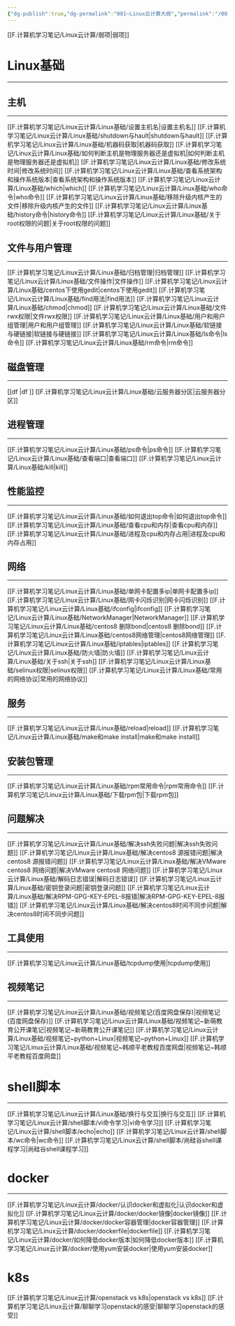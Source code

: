 ```yaml
---
{"dg-publish":true,"dg-permalink":"001~Linux云计算大纲","permalink":"/001~Linux云计算大纲/","noteIcon":"","created":"2021-01-09","updated":""}
---
```



[[F.计算机学习笔记/Linux云计算/弱项\|弱项]]

# Linux基础
---

## 主机
---
[[F.计算机学习笔记/Linux云计算/Linux基础/设置主机名\|设置主机名]]
[[F.计算机学习笔记/Linux云计算/Linux基础/shutdown与hault\|shutdown与hault]]
[[F.计算机学习笔记/Linux云计算/Linux基础/机器码获取\|机器码获取]]
[[F.计算机学习笔记/Linux云计算/Linux基础/如何判断主机是物理服务器还是虚拟机\|如何判断主机是物理服务器还是虚拟机]]
[[F.计算机学习笔记/Linux云计算/Linux基础/修改系统时间\|修改系统时间]]
[[F.计算机学习笔记/Linux云计算/Linux基础/查看系统架构和操作系统版本\|查看系统架构和操作系统版本]]
[[F.计算机学习笔记/Linux云计算/Linux基础/which\|which]]   [[F.计算机学习笔记/Linux云计算/Linux基础/who命令\|who命令]]
[[F.计算机学习笔记/Linux云计算/Linux基础/移除升级内核产生的文件\|移除升级内核产生的文件]]
[[F.计算机学习笔记/Linux云计算/Linux基础/history命令\|history命令]]
[[F.计算机学习笔记/Linux云计算/Linux基础/关于root权限的问题\|关于root权限的问题]]


## 文件与用户管理
---
[[F.计算机学习笔记/Linux云计算/Linux基础/归档管理\|归档管理]]
[[F.计算机学习笔记/Linux云计算/Linux基础/文件操作\|文件操作]]
[[F.计算机学习笔记/Linux云计算/Linux基础/centos下使用gedit\|centos下使用gedit]]
[[F.计算机学习笔记/Linux云计算/Linux基础/find用法\|find用法]]
[[F.计算机学习笔记/Linux云计算/Linux基础/chmod\|chmod]]
[[F.计算机学习笔记/Linux云计算/Linux基础/文件rwx权限\|文件rwx权限]]
[[F.计算机学习笔记/Linux云计算/Linux基础/用户和用户组管理\|用户和用户组管理]]
[[F.计算机学习笔记/Linux云计算/Linux基础/软链接与硬链接\|软链接与硬链接]]
[[F.计算机学习笔记/Linux云计算/Linux基础/ls命令\|ls命令]]
[[F.计算机学习笔记/Linux云计算/Linux基础/rm命令\|rm命令]]

## 磁盘管理
---
[[df \|df ]]
[[F.计算机学习笔记/Linux云计算/Linux基础/云服务器分区\|云服务器分区]]

## 进程管理
---
[[F.计算机学习笔记/Linux云计算/Linux基础/ps命令\|ps命令]]
[[F.计算机学习笔记/Linux云计算/Linux基础/查看端口\|查看端口]]
[[F.计算机学习笔记/Linux云计算/Linux基础/kill\|kill]]

## 性能监控
---
[[F.计算机学习笔记/Linux云计算/Linux基础/如何退出top命令\|如何退出top命令]]
[[F.计算机学习笔记/Linux云计算/Linux基础/查看cpu和内存\|查看cpu和内存]]
[[F.计算机学习笔记/Linux云计算/Linux基础/进程及cpu和内存占用\|进程及cpu和内存占用]]

## 网络
---
[[F.计算机学习笔记/Linux云计算/Linux基础/单网卡配置多ip\|单网卡配置多ip]]
[[F.计算机学习笔记/Linux云计算/Linux基础/网卡闪烁识别\|网卡闪烁识别]]
[[F.计算机学习笔记/Linux云计算/Linux基础/ifconfig\|ifconfig]]
[[F.计算机学习笔记/Linux云计算/Linux基础/NetworkManager\|NetworkManager]]
[[F.计算机学习笔记/Linux云计算/Linux基础/centos8 删除bond\|centos8 删除bond]]
[[F.计算机学习笔记/Linux云计算/Linux基础/centos8网络管理\|centos8网络管理]]
[[F.计算机学习笔记/Linux云计算/Linux基础/iptables\|iptables]]
[[F.计算机学习笔记/Linux云计算/Linux基础/防火墙\|防火墙]]
[[F.计算机学习笔记/Linux云计算/Linux基础/关于ssh\|关于ssh]]
[[F.计算机学习笔记/Linux云计算/Linux基础/selinux权限\|selinux权限]]
[[F.计算机学习笔记/Linux云计算/Linux基础/常用的网络协议\|常用的网络协议]]

## 服务
---
[[F.计算机学习笔记/Linux云计算/Linux基础/reload\|reload]]
[[F.计算机学习笔记/Linux云计算/Linux基础/make和make install\|make和make install]]

## 安装包管理
---
[[F.计算机学习笔记/Linux云计算/Linux基础/rpm常用命令\|rpm常用命令]]
[[F.计算机学习笔记/Linux云计算/Linux基础/下载rpm包\|下载rpm包]]

## 问题解决
---
[[F.计算机学习笔记/Linux云计算/Linux基础/解决ssh失败问题\|解决ssh失败问题]]
[[F.计算机学习笔记/Linux云计算/Linux基础/解决centos8 源报错问题\|解决centos8 源报错问题]]
[[F.计算机学习笔记/Linux云计算/Linux基础/解决VMware centos8 网络问题\|解决VMware centos8 网络问题]]
[[F.计算机学习笔记/Linux云计算/Linux基础/解码日志错误\|解码日志错误]]
[[F.计算机学习笔记/Linux云计算/Linux基础/密钥登录问题\|密钥登录问题]]
[[F.计算机学习笔记/Linux云计算/Linux基础/解决RPM-GPG-KEY-EPEL-8报错\|解决RPM-GPG-KEY-EPEL-8报错]]
[[F.计算机学习笔记/Linux云计算/Linux基础/解决centos8时间不同步问题\|解决centos8时间不同步问题]]

## 工具使用
---
[[F.计算机学习笔记/Linux云计算/Linux基础/tcpdump使用\|tcpdump使用]]

## 视频笔记
---
[[F.计算机学习笔记/Linux云计算/Linux基础/视频笔记(百度网盘保存)\|视频笔记(百度网盘保存)]]
[[F.计算机学习笔记/Linux云计算/Linux基础/视频笔记~新萌教育公开课笔记\|视频笔记~新萌教育公开课笔记]]
[[F.计算机学习笔记/Linux云计算/Linux基础/视频笔记~python+Linux\|视频笔记~python+Linux]]
[[F.计算机学习笔记/Linux云计算/Linux基础/视频笔记~韩顺平老教程百度网盘\|视频笔记~韩顺平老教程百度网盘]]

# shell脚本
---
[[F.计算机学习笔记/Linux云计算/Linux基础/换行与交互\|换行与交互]]
[[F.计算机学习笔记/Linux云计算/shell脚本/vi命令学习\|vi命令学习]]
[[F.计算机学习笔记/Linux云计算/shell脚本/echo\|echo]]
[[F.计算机学习笔记/Linux云计算/shell脚本/wc命令\|wc命令]]
[[F.计算机学习笔记/Linux云计算/shell脚本/尚硅谷shell课程学习\|尚硅谷shell课程学习]]

# docker
---
[[F.计算机学习笔记/Linux云计算/docker/认识docker和虚拟化\|认识docker和虚拟化]]
[[F.计算机学习笔记/Linux云计算/docker/docker镜像\|docker镜像]]
[[F.计算机学习笔记/Linux云计算/docker/docker容器管理\|docker容器管理]]
[[F.计算机学习笔记/Linux云计算/docker/dockerfile\|dockerfile]]
[[F.计算机学习笔记/Linux云计算/docker/如何降低docker版本\|如何降低docker版本]]
[[F.计算机学习笔记/Linux云计算/docker/使用yum安装docker\|使用yum安装docker]]

# k8s
[[F.计算机学习笔记/Linux云计算/openstack vs  k8s\|openstack vs  k8s]]
[[F.计算机学习笔记/Linux云计算/聊聊学习openstack的感受\|聊聊学习openstack的感受]]

